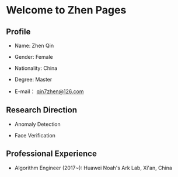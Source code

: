 # Welcome to Zhen Pages

## Profile

   - Name:        Zhen Qin
   
   - Gender:      Female
   
   - Nationality: China
  
   - Degree:      Master
      
   - E-mail：     qin7zhen@126.com

## Research Direction

   - Anomaly Detection 
   
   - Face Verification
   

## Professional Experience

   - Algorithm Engineer (2017~): Huawei Noah's Ark Lab, Xi'an, China
